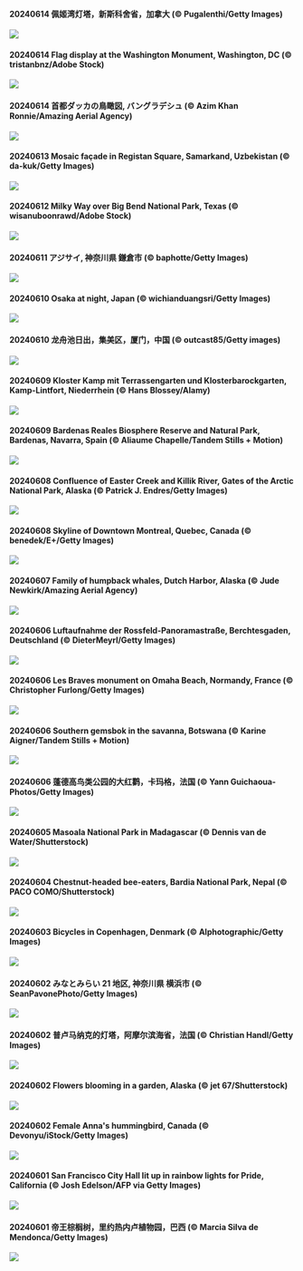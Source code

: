 #### 20240614 佩姬湾灯塔，新斯科舍省，加拿大 (© Pugalenthi/Getty Images)

![](20240614_PeggysCove_1920x1080.jpg)

#### 20240614 Flag display at the Washington Monument, Washington, DC  (© tristanbnz/Adobe Stock)

![](20240614_FlagsDC_1920x1080.jpg)

#### 20240614 首都ダッカの鳥瞰図, バングラデシュ (© Azim Khan Ronnie/Amazing Aerial Agency)

![](20240614_DhakaBangladesh_1920x1080.jpg)

#### 20240613 Mosaic façade in Registan Square, Samarkand, Uzbekistan (© da-kuk/Getty Images)

![](20240613_RegistanUzbekistan_1920x1080.jpg)

#### 20240612 Milky Way over Big Bend National Park, Texas (© wisanuboonrawd/Adobe Stock)

![](20240612_BigBendMilkyWay_1920x1080.jpg)

#### 20240611 アジサイ, 神奈川県 鎌倉市 (© baphotte/Getty Images)

![](20240611_Ajisai_1920x1080.jpg)

#### 20240610 Osaka at night, Japan (© wichianduangsri/Getty Images)

![](20240610_OsakaNight_1920x1080.jpg)

#### 20240610 龙舟池日出，集美区，厦门，中国 (© outcast85/Getty images)

![](20240610_DragonBoatFestival_1920x1080.jpg)

#### 20240609 Kloster Kamp mit Terrassengarten und Klosterbarockgarten, Kamp-Lintfort, Niederrhein (© Hans Blossey/Alamy)

![](20240609_KlosterKamp_1920x1080.jpg)

#### 20240609 Bardenas Reales Biosphere Reserve and Natural Park, Bardenas, Navarra, Spain (© Aliaume Chapelle/Tandem Stills + Motion)

![](20240609_BardenasBiosphere_1920x1080.jpg)

#### 20240608 Confluence of Easter Creek and Killik River, Gates of the Arctic National Park, Alaska (© Patrick J. Endres/Getty Images)

![](20240608_KillikRiverAlaska_1920x1080.jpg)

#### 20240608 Skyline of Downtown Montreal, Quebec, Canada (© benedek/E+/Getty Images)

![](20240608_CanadianGP_1920x1080.jpg)

#### 20240607 Family of humpback whales, Dutch Harbor, Alaska (© Jude Newkirk/Amazing Aerial Agency)

![](20240607_HumpbackFamily_1920x1080.jpg)

#### 20240606 Luftaufnahme der Rossfeld-Panoramastraße, Berchtesgaden, Deutschland (© DieterMeyrl/Getty Images)

![](20240606_RossfeldRoad_1920x1080.jpg)

#### 20240606 Les Braves monument on Omaha Beach, Normandy, France (© Christopher Furlong/Getty Images)

![](20240606_LesBravesNormandy_1920x1080.jpg)

#### 20240606 Southern gemsbok in the savanna, Botswana (© Karine Aigner/Tandem Stills + Motion)

![](20240606_GemsbokBotswana_1920x1080.jpg)

#### 20240606 蓬德高鸟类公园的大红鹳，卡玛格，法国 (© Yann Guichaoua-Photos/Getty Images)

![](20240606_CamargueFlamingos_1920x1080.jpg)

#### 20240605 Masoala National Park in Madagascar (© Dennis van de Water/Shutterstock)

![](20240605_MadagascarRiver_1920x1080.jpg)

#### 20240604 Chestnut-headed bee-eaters, Bardia National Park, Nepal (© PACO COMO/Shutterstock)

![](20240604_ChestnutBeeEater_1920x1080.jpg)

#### 20240603 Bicycles in Copenhagen, Denmark (© Alphotographic/Getty Images)

![](20240603_CopenhagenBicycles_1920x1080.jpg)

#### 20240602 みなとみらい 21 地区, 神奈川県 横浜市 (© SeanPavonePhoto/Getty Images)

![](20240602_YokohamaPort_1920x1080.jpg)

#### 20240602 普卢马纳克的灯塔，阿摩尔滨海省，法国 (© Christian Handl/Getty Images)

![](20240602_MenRuz_1920x1080.jpg)

#### 20240602 Flowers blooming in a garden, Alaska (© jet 67/Shutterstock)

![](20240602_GardenWeek_1920x1080.jpg)

#### 20240602 Female Anna's hummingbird, Canada (© Devonyu/iStock/Getty Images)

![](20240602_Annahummingbird_1920x1080.jpg)

#### 20240601 San Francisco City Hall lit up in rainbow lights for Pride, California (© Josh Edelson/AFP via Getty Images)

![](20240601_PrideMonthSF_1920x1080.jpg)

#### 20240601 帝王棕榈树，里约热内卢植物园，巴西 (© Marcia Silva de Mendonca/Getty Images)

![](20240601_CancaoDoExilio_1920x1080.jpg)

